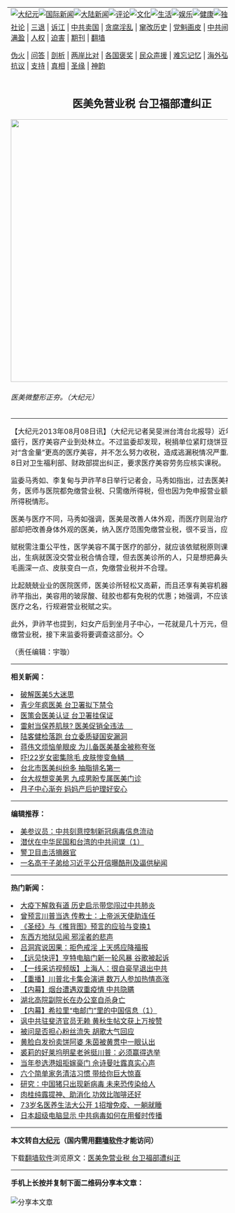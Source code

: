 <a name="1" id="1" target="_blank"></a><span id="1"></span>
<table align=center border="0"><tr><td colspan="2" VALIGN=TOP><a href="https://github.com/pdemjt3428/djy/blob/master/gb/nsc413.md#1"><img src="https://raw.githubusercontent.com/pdemjt3428/www/master/t/djy/1.jpg" title="大纪元"></a><a href="https://github.com/pdemjt3428/djy/blob/master/gb/n24hr.md#1"><img src="https://raw.githubusercontent.com/pdemjt3428/www/master/t/djy/3.jpg" title="国际新闻"></a><a href="https://github.com/pdemjt3428/djy/blob/master/gb/nsc413.md#1"><img src="https://raw.githubusercontent.com/pdemjt3428/www/master/t/djy/4.jpg" title="大陆新闻"></a><a href="https://github.com/pdemjt3428/djy/blob/master/gb/news392.md#1"><img src="https://raw.githubusercontent.com/pdemjt3428/www/master/t/djy/5.jpg" title="评论"></a><a href="https://github.com/pdemjt3428/djy/blob/master/gb/news2007.md#1"><img src="https://raw.githubusercontent.com/pdemjt3428/www/master/t/djy/6.jpg" title="文化"></a><a href="https://github.com/pdemjt3428/djy/blob/master/gb/news2008.md#1"><img src="https://raw.githubusercontent.com/pdemjt3428/www/master/t/djy/7.jpg" title="生活"></a><a href="https://github.com/pdemjt3428/djy/blob/master/gb/ncyule.md#1"><img src="https://raw.githubusercontent.com/pdemjt3428/www/master/t/djy/8.jpg" title="娱乐"></a><a href="https://github.com/pdemjt3428/djy/blob/master/gb/nsc1002.md#1"><img src="https://raw.githubusercontent.com/pdemjt3428/www/master/t/djy/9.jpg" title="健康"><a href="https://github.com/pdemjt3428/djy/blob/master/gb/nf6092.md#1"><img src="https://raw.githubusercontent.com/pdemjt3428/www/master/t/djy/10a.jpg" title="独家"></a><a href="https://github.com/pdemjt3428/djy/blob/master/gb/nf4514.md#1"><img src="https://raw.githubusercontent.com/pdemjt3428/www/master/t/djy/12a.jpg" title="头条"></a></td></tr>
<tr><td colspan="2" VALIGN=TOP><a target="_blank" href="https://github.com/pdemjt3428/djy/blob/master/gb/9p.md#1">社论</a> | <a target="_blank" href="https://github.com/pdemjt3428/djy/blob/master/gb/nf5657.md#1">三退</a> | <a target="_blank" href="https://github.com/pdemjt3428/djy/blob/master/gb/nf6124.md#1">诉江</a> | <a target="_blank" href="https://github.com/pdemjt3428/djy/blob/master/gb/nf1176117.md#1">中共卖国</a> | <a target="_blank" href="https://github.com/pdemjt3428/djy/blob/master/gb/nf5773.md#1">贪腐淫乱</a> | <a target="_blank" href="https://github.com/pdemjt3428/djy/blob/master/gb/nf1176115.md#1">窜改历史</a> | <a target="_blank" href="https://github.com/pdemjt3428/djy/blob/master/gb/nf1176107.md#1">党魁画皮</a> | <a target="_blank" href="https://github.com/pdemjt3428/djy/blob/master/gb/nf1320400.md#1">中共间谍</a> | <a target="_blank" href="https://github.com/pdemjt3428/djy/blob/master/gb/nf1176114.md#1">破坏传统</a> | <a target="_blank" href="https://github.com/pdemjt3428/ntdtv/blob/master/gb/prog447_1.md#1">恶贯满盈</a> | <a target="_blank" href="https://github.com/pdemjt3428/djy/blob/master/gb/ncid278.md#1">人权</a> | <a target="_blank" href="https://github.com/pdemjt3428/djy/blob/master/gb/nf1176111.md#1">迫害</a> | <a target="_blank" href="https://gitlab.com/szzdlab/mh-qikan/blob/master/README.md#1">期刊</a> | <a target="_blank" href="https://github.com/pdemjt3428/www/blob/master/README.md?zsrh#8">翻墙</a></p><p><a target="_blank" href="https://github.com/pdemjt3428/djy/blob/master/gb/nf5562.md#1">伪火</a> | <a target="_blank" href="https://github.com/pdemjt3428/djy/blob/master/gb/nf4378.md#1">问答</a> | <a target="_blank" href="https://github.com/pdemjt3428/djy/blob/master/gb/nf5792.md#1">剖析</a> | <a target="_blank" href="https://github.com/pdemjt3428/djy/blob/master/gb/nf5735.md#1">两岸比对</a> | <a target="_blank" href="https://github.com/pdemjt3428/djy/blob/master/gb/nf6119.md#1">各国褒奖</a> | <a target="_blank" href="https://github.com/pdemjt3428/djy/blob/master/gb/nf6120.md#1">民众声援</a> | <a target="_blank" href="https://github.com/pdemjt3428/djy/blob/master/gb/nf1188594.md#1">难忘记忆</a> | <a target="_blank" href="https://github.com/pdemjt3428/djy/blob/master/gb/nf3180.md#1">海外弘传</a> | <a target="_blank" href="https://github.com/pdemjt3428/djy/blob/master/gb/nf5410.md#1">万人上访</a> | <a target="_blank" href="https://github.com/pdemjt3428/ntdtv/blob/master/gb/prog1530_1.md#1">和平抗议</a> | <a target="_blank" href="https://github.com/pdemjt3428/djy/blob/master/gb/nf4386.md#1">支持</a> | <a target="_blank" href="https://github.com/pdemjt3428/djy/blob/master/gb/nf4389.md#1">真相</a> | <a target="_blank" href="https://github.com/pdemjt3428/djy/blob/master/gb/nf5790.md#1">圣缘</a> | <a target="_blank" href="https://github.com/pdemjt3428/djy/blob/master/gb/nf4786.md#1">神韵</a></td></tr>
<tr><td VALIGN=TOP width="626"><h2 align=center>医美免营业税 台卫福部遭纠正</h2>
<img width="600" src="https://i.epochtimes.com/assets/uploads/2013/08/1308080931001770-600x400.jpg" />
<h6>医美微整形正夯。（大纪元）
</h6>
<hr>
<p>【大纪元2013年08月08日讯】（大纪元记者吴旻洲台湾台北报导）近年“整形”风气盛行，医疗美容产业到处林立。不过监委却发现，税捐单位紧盯烧饼豆浆店查税，却对“含金量”更高的医疗美容，并不怎么努力收税，造成逃漏税情况严重。因此监察院8日对卫生福利部、财政部提出<ahref="https://github.com/pdemjt3428/djy/blob/master/gb/tag/%E7%BA%A0%E6%AD%A3.md#1">纠正</a>，要求医疗美容劳务应核实课税。</p>
<p>监委马秀如、李复甸与尹祚芊8日举行记者会，马秀如指出，过去<ahref="https://github.com/pdemjt3428/djy/blob/master/gb/tag/%E5%8C%BB%E7%BE%8E.md#1">医美</a>被视为医疗劳务，医师与医院都免缴营业税、只需缴所得税，但也因为免申报营业额，容易有逃漏所得税情形。</p>
<p><ahref="https://github.com/pdemjt3428/djy/blob/master/gb/tag/%E5%8C%BB%E7%BE%8E.md#1">医美</a>与医疗不同，马秀如强调，医美是改善人体外观，而医疗则是治疗病人，而财政部却把改善身体外观的医美，纳入医疗范围免缴营业税，很不妥当，应该要检讨。</p>
<p>赋税需注重公平性，医学美容不属于医疗的部分，就应该依赋税原则课税。李复甸指出，生病就医没交营业税合情合理，但去医美诊所的人，只是想把鼻头垫大一点、眉毛画深一点、皮肤变白一点，免缴营业税并不合理。</p>
<p>比起兢兢业业的医院医师，医美诊所轻松又高薪，而且还享有美容机器进口免税，尹祚芊指出，美容用的玻尿酸、硅胶也都有免税的优惠；她强调，不应该让医美产业假医疗之名，行规避营业税赋之实。</p>
<p>此外，尹祚芊也提到，妇女产后到坐月子中心，一花就是几十万元，但很多业者也免缴营业税，接下来监委将要调查这部分。◇</p>
<p>（责任编辑：宇璇）</p>

<hr>


<strong>相关新闻：</strong>
<li><a href="https://github.com/pdemjt3428/djy/blob/master/gb/13/5/3/n3861203.md#1">破解医美5大迷思</a></li>
<li><a href="https://github.com/pdemjt3428/djy/blob/master/gb/13/5/9/n3866822.md#1">青少年疯医美 台卫署拟下禁令</a></li>
<li><a href="https://github.com/pdemjt3428/djy/blob/master/gb/13/5/25/n3879154.md#1">医策会医美认证  台卫署挂保证</a></li>
<li><a href="https://github.com/pdemjt3428/djy/blob/master/gb/13/5/25/n3879422.md#1">雷射当保养肌肤? 医美促销全违法 　</a></li>
<li><a href="https://github.com/pdemjt3428/djy/blob/master/gb/13/6/20/n3898685.md#1">陆客健检落跑  台立委质疑国安漏洞</a></li>
<li><a href="https://github.com/pdemjt3428/djy/blob/master/gb/13/7/9/n3912374.md#1">蒋伟文烦恼单眼皮 为儿备医美基金被称夸张</a></li>
<li><a href="https://github.com/pdemjt3428/djy/blob/master/gb/13/7/15/n3917443.md#1">吓!22岁女密集除毛 皮肤惨变鱼鳞 　</a></li>
<li><a href="https://github.com/pdemjt3428/djy/blob/master/gb/13/7/15/n3917681.md#1">台北市医美纠纷多 抽脂排名第一</a></li>
<li><a href="https://github.com/pdemjt3428/djy/blob/master/gb/13/8/3/n3932172.md#1">台大叔想变美男 九成男盼专属医美门诊</a></li>
<li><a href="https://github.com/pdemjt3428/djy/blob/master/gb/20/10/22/n12494566.md#1">月子中心渐夯 妈妈产后护理好安心</a></li>
<hr>


<strong>编辑推荐：</strong>
<li><a href="https://github.com/onzhi266/djy/blob/master/gb/20/2/22/n11887949.md#1">美参议员：中共刻意控制新冠病毒信息流动</a></li>
<li><a href="https://github.com/tsiac2612/djy/blob/master/gb/18/10/21/n10799353.md#1" target="_blank">潜伏在中华民国和台湾的中共间谍（1）</a></li><li><a href="https://github.com/pdemjt3428/djy/blob/master/gb/16/3/16/n4663449.md?dfh#1" target="_blank">警卫目击活摘器官</a></li><li><a href="https://github.com/tsiac2612/djy/blob/master/gb/13/1/28/n3787288.md#1" target="_blank">一名高干子弟给习近平公开信曝酷刑及逼供秘闻</a></li>
<hr>

<strong>热门新闻：</strong>
<li><a href="https://github.com/pdemjt3428/djy/blob/master/gb/20/2/14/n11869946.md#1">大疫下解救有道 历史启示带您闯过中共肺炎</a></li>
<li><a href="https://github.com/pdemjt3428/djy/blob/master/gb/20/10/16/n12479879.md#1">曾预言川普当选 传教士：上帝派天使助连任</a></li>
<li><a href="https://github.com/pdemjt3428/djy/blob/master/gb/20/9/30/n12440550.md#1">《圣经》与《推背图》预言的应验与变换1</a></li>
<li><a href="https://github.com/pdemjt3428/djy/blob/master/gb/20/9/17/n12411954.md#1">东西方地狱见闻 邪淫者的悲声</a></li>
<li><a href="https://github.com/pdemjt3428/djy/blob/master/gb/20/10/14/n12475632.md#1">吕洞宾说因果：拒色戒淫 上天感应降福报</a></li>
<li><a href="https://github.com/pdemjt3428/djy/blob/master/gb/20/10/22/n12492772.md#1">【远见快评】亨特电脑门新一轮风暴 谷歌被起诉</a></li>
<li><a href="https://github.com/pdemjt3428/djy/blob/master/gb/20/10/21/n12491963.md#1">【一线采访视频版】上海人：很自豪早退出中共</a></li>
<li><a href="https://github.com/pdemjt3428/djy/blob/master/gb/20/10/21/n12492378.md#1">【重播】川普北卡集会演讲 数万人参加热情高涨</a></li>
<li><a href="https://github.com/pdemjt3428/djy/blob/master/gb/20/10/16/n12479828.md#1">【内幕】烟台遭遇双重疫情 中共隐瞒</a></li>
<li><a href="https://github.com/pdemjt3428/djy/blob/master/gb/20/10/20/n12487884.md#1">湖北高院副院长在办公室自杀身亡</a></li>
<li><a href="https://github.com/pdemjt3428/djy/blob/master/gb/20/10/21/n12489911.md#1">【内幕】希拉里“电邮门”里的中国信息（1）</a></li>
<li><a href="https://github.com/pdemjt3428/djy/blob/master/gb/20/10/20/n12490030.md#1">讽中共驻斐济官员无赖 黄秋生帖文获上万按赞</a></li>
<li><a href="https://github.com/pdemjt3428/djy/blob/master/gb/20/10/19/n12487392.md#1">被问是否担心粉丝流失 胡歌大气回应</a></li>
<li><a href="https://github.com/pdemjt3428/djy/blob/master/gb/20/10/19/n12487592.md#1">黄脸白发扮卖饼阿婆 朱茵被黄贯中一眼认出</a></li>
<li><a href="https://github.com/pdemjt3428/djy/blob/master/gb/20/10/20/n12489836.md#1">裘莉的好莱坞明星老爸挺川普：必须赢得选举</a></li>
<li><a href="https://github.com/pdemjt3428/djy/blob/master/gb/20/10/21/n12492064.md#1">当年参选港姐拒嫁豪门 佘诗曼吐露真实心声</a></li>
<li><a href="https://github.com/pdemjt3428/djy/blob/master/gb/20/10/20/n12488542.md#1">六个简单家务清洁习惯 带给你巨大惊喜</a></li>
<li><a href="https://github.com/pdemjt3428/djy/blob/master/gb/20/10/19/n12487232.md#1">研究：中国猪只出现新病毒 未来恐传染给人</a></li>
<li><a href="https://github.com/pdemjt3428/djy/blob/master/gb/20/10/18/n12484758.md#1">肉桂纯露提神、助消化 功效比咖啡还好</a></li>
<li><a href="https://github.com/pdemjt3428/djy/blob/master/gb/20/10/16/n12479453.md#1">73岁名医养生法大公开 1招增免疫、一躺就睡</a></li>
<li><a href="https://github.com/pdemjt3428/djy/blob/master/gb/20/10/20/n12488570.md#1">日本超级电脑显示 中共病毒如何在用餐时传播</a></li>
<hr>

<strong>本文转自<a href="https://www.epochtimes.com">大纪元</a>（国内需用<a href="https://github.com/pdemjt3428/www/blob/master/README.md#8">翻墙软件</a>才能访问）</strong><p>下载<a href="https://github.com/pdemjt3428/www/blob/master/README.md#8">翻墙软件</a>浏览原文：<a href="https://www.epochtimes.com/gb/13/8/8/n3936682.htm">医美免营业税 台卫福部遭纠正</a></p><hr>

<strong>手机上长按并复制下面二维码分享本文章：</strong><br><br><img src="https://chart.apis.google.com/chart?cht=qr&chs=240x240&choe=UTF-8&chld=M|2&chl=https://github.com/pdemjt3428/djy/blob/master/gb/13/8/8/n3936682.md%231" title="分享本文章"></td><td VALIGN=TOP><a href="https://github.com/pdemjt3428/djy/blob/master/gb/16/1/21/n4622075.md?dfh#1" target="_blank"><img src="https://raw.githubusercontent.com/pdemjt3428/djy/master/gb/300/wei-f1.jpg" title="中共的伪火骗局"  alt="中共的伪火骗局"></a><br><a href="https://github.com/pdemjt3428/www/blob/master/README.md?dfh#9" target="_blank"><img src="https://raw.githubusercontent.com/pdemjt3428/djy/master/gb/300/yong-h.jpg" title="永恒的见证"  alt="永恒的见证"></a><br><a href="https://github.com/pdemjt3428/djy/blob/master/gb/13/9/29/n3974789.md?dfh#1" target="_blank"><img src="https://raw.githubusercontent.com/pdemjt3428/djy/master/gb/300/shang-lnz.jpg" title="善良女子被中共投男牢"  alt="善良女子被中共投男牢"></a><br><a href="https://github.com/pdemjt3428/djy/blob/master/gb/16/3/16/n4663449.md?dfh#1" target="_blank"><img src="https://raw.githubusercontent.com/pdemjt3428/djy/master/gb/300/huo-z3.jpg" title="警卫目击活摘器官"  alt="警卫目击活摘器官"></a><br><a href="https://github.com/pdemjt3428/djy/blob/master/gb/16/8/7/n8177641.md?dfh#1" target="_blank"><img src="https://raw.githubusercontent.com/pdemjt3428/djy/master/gb/300/huo-z4.jpg" title="证人描述活摘恐怖"  alt="证人描述活摘恐怖"></a><br><a href="https://github.com/pdemjt3428/djy/blob/master/gb/10/4/19/n2881569.md?dfh#1" target="_blank"><img src="https://raw.githubusercontent.com/pdemjt3428/djy/master/gb/300/huo-z1.jpg" title="揭开活摘器官黑幕"  alt="揭开活摘器官黑幕"></a><br><a href="https://github.com/pdemjt3428/djy/blob/master/gb/10/11/7/n3077476.md?dfh#1" target="_blank"><img src="https://raw.githubusercontent.com/pdemjt3428/djy/master/gb/300/ma-ks.jpg" title="马克思的成魔之路"  alt="马克思的成魔之路"></a><br><a href="https://github.com/pdemjt3428/djy/blob/master/gb/14/6/9/n4173977.md?dfh#1" target="_blank"><img src="https://raw.githubusercontent.com/pdemjt3428/djy/master/gb/300/chang-zs.jpg" title="藏字石 蕴天机"  alt="藏字石 蕴天机"></a><br><a href="https://github.com/pdemjt3428/djy/blob/master/gb/18/5/10/n10381511.md?dfh#1" target="_blank"><img src="https://raw.githubusercontent.com/pdemjt3428/djy/master/gb/300/st1.jpg" title="关注3亿人三退"  alt="关注3亿人三退"></a><br><a href="https://github.com/pdemjt3428/djy/blob/master/gb/18/3/21/n10237682.md?dfh#1" target="_blank"><img src="https://raw.githubusercontent.com/pdemjt3428/djy/master/gb/300/jie-t.jpg" title="解体中共复兴中华"  alt="解体中共复兴中华"></a><br><a href="https://github.com/pdemjt3428/djy/blob/master/gb/9/2/9/n2422991.md?dfh#1" target="_blank"><img src="https://raw.githubusercontent.com/pdemjt3428/djy/master/gb/300/gao-zs.jpg" title="中共迫害良心律师"  alt="中共迫害良心律师"></a><br><a href="https://github.com/pdemjt3428/djy/blob/master/gb/18/12/9/n10900044.md?dfh#1" target="_blank"><img src="https://raw.githubusercontent.com/pdemjt3428/djy/master/gb/300/sj1.jpg" title="303万人举报江泽民"  alt="303万人举报江泽民"></a><br><a href="https://github.com/pdemjt3428/djy/blob/master/gb/18/8/28/n10672014.md?dfh#1" target="_blank"><img src="https://raw.githubusercontent.com/pdemjt3428/djy/master/gb/300/sj2.jpg" title="这些官员为何起诉江泽民"  alt="这些官员为何起诉江泽民"></a><br><a href="https://github.com/pdemjt3428/djy/blob/master/gb/8/12/18/n2367165.md?dfh#1" target="_blank"><img src="https://raw.githubusercontent.com/pdemjt3428/djy/master/gb/300/liangan.jpg" title="海峡两岸的强烈对比"  alt="海峡两岸的强烈对比"></a><br><a href="https://github.com/pdemjt3428/djy/blob/master/gb/15/12/10/n4593139.md?dfh#1" target="_blank"><img src="https://raw.githubusercontent.com/pdemjt3428/djy/master/gb/300/jia-ndzl.jpg" title="加拿大总理的贺信"  alt="加拿大总理的贺信"></a><br><a href="https://github.com/pdemjt3428/djy/blob/master/gb/11/6/17/n3289382.md?dfh#1" target="_blank"><img src="https://raw.githubusercontent.com/pdemjt3428/djy/master/gb/300/xiao-wd.jpg" title="探寻真相兼听则明"  alt="探寻真相兼听则明"></a><br><a href="https://github.com/pdemjt3428/djy/blob/master/gb/18/10/27/n10812623.md?dfh#1" target="_blank"><img src="https://raw.githubusercontent.com/pdemjt3428/djy/master/gb/300/yindu.jpg" title="印度媒体报道东方"  alt="印度媒体报道东方"></a><br><a href="https://github.com/pdemjt3428/djy/blob/master/gb/18/6/9/n10469652.md?dfh#1" target="_blank"><img src="https://raw.githubusercontent.com/pdemjt3428/djy/master/gb/300/xie-j.jpg" title="不一样的海外校园"  alt="不一样的海外校园"></a><br><a href="https://github.com/pdemjt3428/djy/blob/master/gb/7/4/5/n1669415.md?dfh#1" target="_blank"><img src="https://raw.githubusercontent.com/pdemjt3428/djy/master/gb/300/li-up.jpg" title="从大师到徒弟的传奇"  alt="从大师到徒弟的传奇"></a><br><a href="https://github.com/pdemjt3428/djy/blob/master/gb/17/5/26/n9191512.md?dfh#1" target="_blank"><img src="https://raw.githubusercontent.com/pdemjt3428/djy/master/gb/300/zfl2.jpg" title="亿万人与东方一本奇书"  alt="亿万人与东方一本奇书"></a><br><a href="https://github.com/pdemjt3428/djy/blob/master/gb/13/11/27/n4020290.md?dfh#1" target="_blank"><img src="https://raw.githubusercontent.com/pdemjt3428/djy/master/gb/300/zhen-h.jpg" title="大陆见不到的震撼场面"  alt="大陆见不到的震撼场面"></a><br><a href="https://github.com/pdemjt3428/djy/blob/master/gb/15/7/17/n4482910.md?dfh#1" target="_blank"><img src="https://raw.githubusercontent.com/pdemjt3428/djy/master/gb/300/dalu-sk.jpg" title="人心向善 大陆当初盛况"  alt="人心向善 大陆当初盛况"></a><br><a href="https://github.com/pdemjt3428/djy/blob/master/gb/19/1/5/n10955468.md?dfh#1" target="_blank"><img src="https://raw.githubusercontent.com/pdemjt3428/djy/master/gb/300/zfl1.jpg" title="追寻真理 这书讲什么"  alt="追寻真理 这书讲什么"></a><br><a href="https://github.com/pdemjt3428/www/blob/master/README.md?dfh#1" target="_blank"><img src="https://raw.githubusercontent.com/pdemjt3428/djy/master/gb/300/fq1.jpg" title="下载免费翻墙软件"  alt="下载免费翻墙软件"></a><br></td></tr></table>
